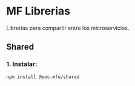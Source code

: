 # MF Librerias

Librerias para compartir entre los microservicios.

## Shared

### 1. Instalar:

```bash
npm install @poc-mfe/shared
```